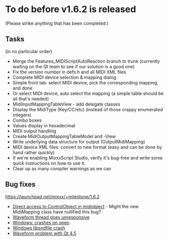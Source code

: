 # To do before v1.6.2 is released

(Please strike anything that has been completed.)

## Tasks

(in no particular order)

  - Merge the Features\_MIDIScriptAutoReaction branch to trunk
    (currently waiting on the Qt team to see if our solution is a good
    one)
  - Fix the version number in defs.h and all MIDI XML files
  - Complete MIDI device selection & mapping dialog
  - Simple front tab: select MIDI device, pick the corresponding
    mapping, and done
  - Or select MIDI device, auto select the mapping (a simple table
    should be all that's needed)
  - MidiInputMappingTableView - add delegate classes
  - Display the MidiType (Key/CC/etc) (instead of those crappy
    enumerated integers)
  - Combo boxes
  - Values display in hexadecimal
  - MIDI output handling
  - Create MidiOutputMappingTableModel and -View
  - Write underlying data structure for output (OutputMidiMapping)
  - MIDI device XML files: convert to new format (easy and can be done
    by hand rather quickly)
  - If we're enabling MixxxScript Studio, verify it's bug-free and write
    some quick instructions on how to use it.
  - Clear up as many compiler warnings as we can

## Bug fixes

<https://launchpad.net/mixxx/+milestone/1.6.2>

  - [Direct access to ControlObject in
    midiobject](https://bugs.launchpad.net/mixxx/+bug/302684) - Might
    the new MidiMapping class have nullified this bug?
  - [Waveform thread goes
    unresponsive](https://bugs.launchpad.net/mixxx/+bug/257457)
  - [Windows: crashes on
    open](https://bugs.launchpad.net/mixxx/+bug/223464)
  - [Windows libsndfile
    crash](https://bugs.launchpad.net/mixxx/+bug/259587)
  - [Waveform problem with
    Qt 4.5](https://bugs.launchpad.net/mixxx/+bug/323350)
